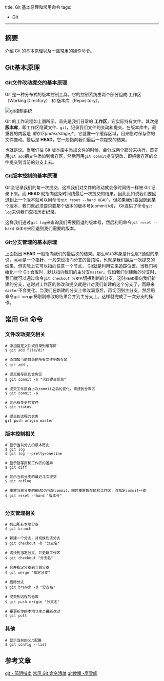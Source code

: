 title: Git 基本原理和常用命令
tags:
- Git
---

## 摘要

介绍 Git 的基本原理以及一些常用的操作命令。

## Git基本原理

### Git文件改动提交的基本原理

Git 是一种分布式的版本控制工具。它的控制系统由两个部分组成:工作区（Working Directory） 和 版本库（Repository）。

![git控制系统](http://ww1.sinaimg.cn/mw690/75fcfef2ly1fhsxocsxz5j20cq06iaa8.jpg)

Git 的工作流程如上图所示，首先是我们日常的 **工作区**，它实际持有文件。其次是 **版本库**，即工作区隐藏文件`。git`，记录我们文件的变动和提交。在版本库中，最重要的内容是 **缓存区*(Index/stage)**，它就像一个缓存区域，用来临时保存你的文件变动。最后是 **HEAD**，它一般指向我们最后一次提交的结果。

也就是说。当我们往 Git 版本库中添加文件的时候，会分成两个部分来执行，首先用`git add`把文件添加到缓存区，然后再用`git commit`提交更改，即把缓存区的文件提交到当前的分支上去。

### Git版本控制的基本原理

Git会记录我们的每一次提交，这样我们对文件的改动就会像时间线一样被 Git 记录下来。而 **HEAD** 就指向这条时间线最后一次提交的结果。因此比如说我们要回退到上一个版本就可以用命令`git reset --hard HEAD^`，但如果我们要回退到某个版本，我们就必须要只要那个版本的版本号(commit id)， Git提供了命令`git log`来供我们查找历史纪录。

这样我们通过`git log`来查询我们需要回退的版本号，然后利用命令`git reset --hard 版本号`来回退到我们需要的版本。

### Git分支管理的基本原理

上面指出 **HEAD** 一般指向我们的最后次的结果。那么`HEAD`本身是什么呢?通俗的来说，`HEAD`是一个指针，一般来说指向分支的最顶端，也就是我们最后一次提交的结果，但实际上它可以指向任意一个节点， Git就是利用它来追踪位置。当我们初始化一个 Git 仓库时，默认指向我们的主分支`master`。假如我们创建新的分支时，我们就可以通过命令`git checkout 分支名`切换到新的分支，这时`HEAD`指向我们新建的分支，这时对工作区的修改和提交就是针对我们新建的这个分支了，而原来`master`不会变化。当我们在新建的分支上修改满意后，再切回到主分支，然后用命令`git merge`把刚刚修改的结果合并到主分支上。这样就完成了一次分支的操作。

## 常用 Git 命令

### 文件改动提交相关

```
# 添加指定文件或目录到缓存区
$ git add file/dir

# 添加加当前目录的所有文件到暂存区
$ git add 。

# 提交缓存区到仓库区
$ git commit -m "代码提交信息"

# 提交工作区自上次commit之后的变化，直接到仓库区
$ git commit -a

# 显示有变更的文件
$ git status

# 提交到远程的仓库
git push origin master

```

### 版本控制相关

```
# 显示当前分支的版本历史
$ git log
$ git log --pretty=oneline

# 显示暂存区和工作区的差异
$ git diff

# 显示当前分支的最近几次提交
$ git reflog

# 重置当前分支的HEAD为指定commit，同时重置暂存区和工作区，与指定commit一致
$ git reset --hard "版本号"


```

### 分支管理相关

```
# 列出所有本地分支
$ git branch

# 新建一个分支，并切换到该分支
$ git checkout -b "分支名"

# 切换到指定分支，并更新工作区
$ git checkout "分支名"

# 合并指定分支到当前分支
$ git merge "指定分支"

# 删除分支
$ git branch -d "分支名"

# 提交到远程的仓库
$ git push origin "分支名"

# 要更新你的本地仓库至最新改动
$ git pull

```

### 其他
```
# 显示当前的Git配置
$ git config --list
```

## 参考文章
[git - 简明指南](http://rogerdudler。github。io/git-guide/index。zh。html)
[常用 Git 命令清单](http://www。ruanyifeng。com/blog/2015/12/git-cheat-sheet。html)
[git教程 -廖雪峰](https://www。liaoxuefeng。com/wiki/0013739516305929606dd18361248578c67b8067c8c017b000)

